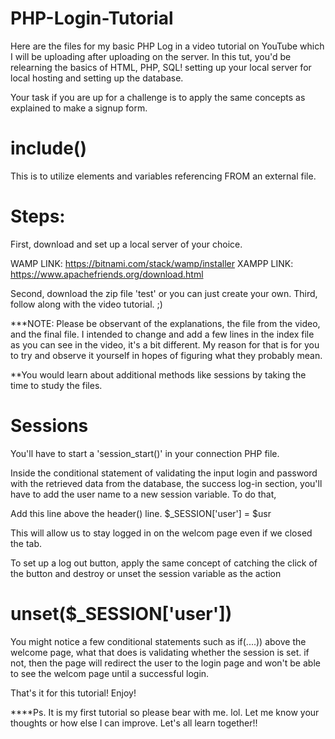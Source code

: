 # PHP-Login-Tutorial
Here are the files for my basic PHP Log in a video tutorial on YouTube which I will be uploading after uploading on the server. In this tut, you'd be relearning the basics of HTML, PHP, SQL! setting up your local server for local hosting and setting up the database.

Your task if you are up for a challenge is to apply the same concepts as explained to make a signup form.

# include()
This is to utilize elements and variables referencing FROM an external file.

# Steps:
First, download and set up a local server of your choice.

WAMP LINK: https://bitnami.com/stack/wamp/installer XAMPP LINK: https://www.apachefriends.org/download.html

Second, download the zip file 'test' or you can just create your own. Third, follow along with the video tutorial. ;)

***NOTE: Please be observant of the explanations, the file from the video, and the final file. I intended to change and add a few lines in the index file as you can see in the video, it's a bit different. My reason for that is for you to try and observe it yourself in hopes of figuring what they probably mean.

**You would learn about additional methods like sessions by taking the time to study the files.

# Sessions
You'll have to start a 'session_start()' in your connection PHP file.

Inside the conditional statement of validating the input login and password with the retrieved data from the database, the success log-in section, you'll have to add the user name to a new session variable. To do that,

Add this line above the header() line. $_SESSION['user'] = $usr

This will allow us to stay logged in on the welcom page even if we closed the tab.

To set up a log out button, apply the same concept of catching the click of the button and destroy or unset the session variable as the action

# unset($_SESSION['user'])

You might notice a few conditional statements such as if(....)) above the welcome page, what that does is validating whether the session is set. if not, then the page will redirect the user to the login page and won't be able to see the welcom page until a successful login.

That's it for this tutorial! Enjoy!

****Ps. It is my first tutorial so please bear with me. lol. Let me know your thoughts or how else I can improve. Let's all learn together!!
